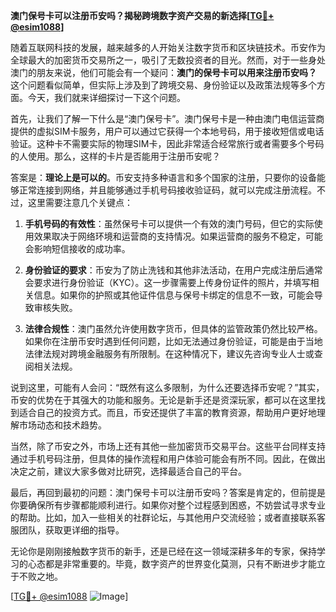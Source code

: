 **澳门保号卡可以注册币安吗？揭秘跨境数字资产交易的新选择[[TG💪+ @esim1088](https://t.me/s/esim1088)]**

随着互联网科技的发展，越来越多的人开始关注数字货币和区块链技术。币安作为全球最大的加密货币交易所之一，吸引了无数投资者的目光。然而，对于一些身处澳门的朋友来说，他们可能会有一个疑问：**澳门的保号卡可以用来注册币安吗？** 这个问题看似简单，但实际上涉及到了跨境交易、身份验证以及政策法规等多个方面。今天，我们就来详细探讨一下这个问题。

首先，让我们了解一下什么是“澳门保号卡”。澳门保号卡是一种由澳门电信运营商提供的虚拟SIM卡服务，用户可以通过它获得一个本地号码，用于接收短信或电话验证。这种卡不需要实际的物理SIM卡，因此非常适合经常旅行或者需要多个号码的人使用。那么，这样的卡片是否能用于注册币安呢？

答案是：**理论上是可以的**。币安支持多种语言和多个国家的注册，只要你的设备能够正常连接到网络，并且能够通过手机号码接收验证码，就可以完成注册流程。不过，这里需要注意几个关键点：

1. **手机号码的有效性**：虽然保号卡可以提供一个有效的澳门号码，但它的实际使用效果取决于网络环境和运营商的支持情况。如果运营商的服务不稳定，可能会影响短信接收的成功率。
   
2. **身份验证的要求**：币安为了防止洗钱和其他非法活动，在用户完成注册后通常会要求进行身份验证（KYC）。这一步骤需要上传身份证件的照片，并填写相关信息。如果你的护照或其他证件信息与保号卡绑定的信息不一致，可能会导致审核失败。

3. **法律合规性**：澳门虽然允许使用数字货币，但具体的监管政策仍然比较严格。如果你在注册币安时遇到任何问题，比如无法通过身份验证，可能是由于当地法律法规对跨境金融服务有所限制。在这种情况下，建议先咨询专业人士或查阅相关法规。

说到这里，可能有人会问：“既然有这么多限制，为什么还要选择币安呢？”其实，币安的优势在于其强大的功能和服务。无论是新手还是资深玩家，都可以在这里找到适合自己的投资方式。而且，币安还提供了丰富的教育资源，帮助用户更好地理解市场动态和技术趋势。

当然，除了币安之外，市场上还有其他一些加密货币交易平台。这些平台同样支持通过手机号码注册，但具体的操作流程和用户体验可能会有所不同。因此，在做出决定之前，建议大家多做对比研究，选择最适合自己的平台。

最后，再回到最初的问题：澳门保号卡可以注册币安吗？答案是肯定的，但前提是你要确保所有步骤都能顺利进行。如果你对整个过程感到困惑，不妨尝试寻求专业的帮助。比如，加入一些相关的社群论坛，与其他用户交流经验；或者直接联系客服团队，获取更详细的指导。

无论你是刚刚接触数字货币的新手，还是已经在这一领域深耕多年的专家，保持学习的心态都是非常重要的。毕竟，数字资产的世界变化莫测，只有不断进步才能立于不败之地。

[[TG💪+ @esim1088](https://t.me/s/esim1088) ![Image](https://i.postimg.cc/4NQfJmqS/Snipaste-2025-05-13-00-14-12.png)]